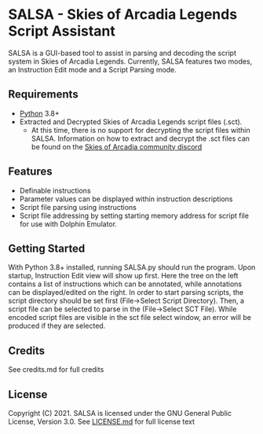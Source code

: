 SALSA - Skies of Arcadia Legends Script Assistant
===================================================
SALSA is a GUI-based tool to assist in parsing and decoding the script system in Skies of Arcadia Legends. Currently, SALSA features two modes, an Instruction Edit mode and a Script Parsing mode.


Requirements
------------
* [Python](https://www.python.org/) 3.8+
* Extracted and Decrypted Skies of Arcadia Legends script files (.sct).
  * At this time, there is no support for decrypting the script files within SALSA. Information on how to extract and decrypt the .sct files can be found on the [Skies of Arcadia community discord](https://discord.gg/wMnXkhu)


Features
--------
* Definable instructions
* Parameter values can be displayed within instruction descriptions
* Script file parsing using instructions
* Script file addressing by setting starting memory address for script file for use with Dolphin Emulator.

Getting Started
---------------
With Python 3.8+ installed, running SALSA.py should run the program. Upon startup, Instruction Edit view will show up first. Here the tree on the left contains a list of instructions which can be annotated, while annotations can be displayed/edited on the right. In order to start parsing scripts, the script directory should be set first (File->Select Script Directory). Then, a script file can be selected to parse in the (File->Select SCT File). While encoded script files are visible in the sct file select window, an error will be produced if they are selected.

Credits
-------
See credits.md for full credits

License
-------
Copyright (C) 2021. SALSA is licensed under the GNU General Public License, Version 3.0. See [LICENSE.md](/LICENSE.md) for full license text
